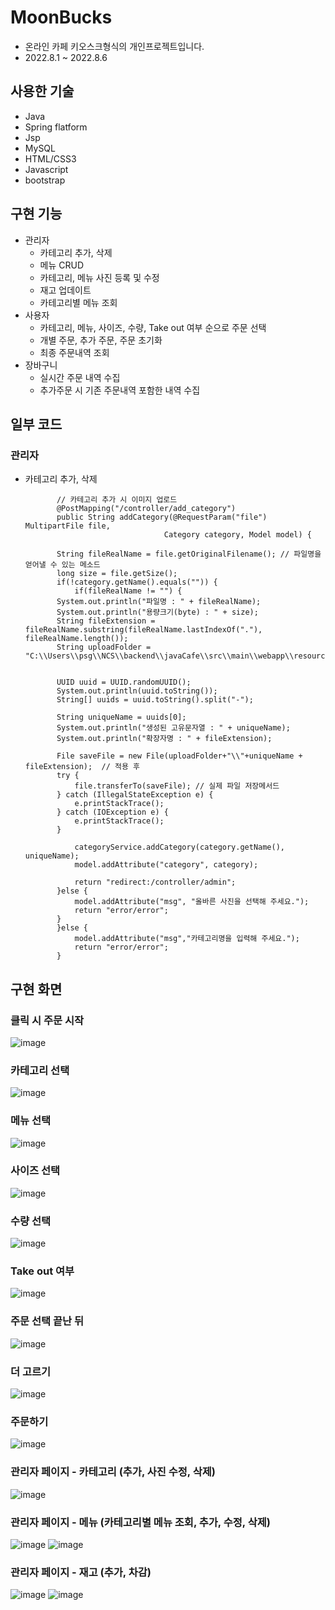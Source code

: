 # MoonBucks
 + 온라인 카페 키오스크형식의 개인프로젝트입니다.
 + 2022.8.1 ~ 2022.8.6
## 사용한 기술
+ Java
+ Spring flatform
+ Jsp
+ MySQL
+ HTML/CSS3
+ Javascript
+ bootstrap

## 구현 기능
+ 관리자
  + 카테고리 추가, 삭제
  + 메뉴 CRUD
  + 카테고리, 메뉴 사진 등록 및 수정
  + 재고 업데이트
  + 카테고리별 메뉴 조회
+ 사용자
  + 카테고리, 메뉴, 사이즈, 수량, Take out 여부 순으로 주문 선택
  + 개별 주문, 추가 주문, 주문 초기화
  + 최종 주문내역 조회
+ 장바구니
  + 실시간 주문 내역 수집
  + 추가주문 시 기존 주문내역 포함한 내역 수집
  
 ## 일부 코드
  ### 관리자
   + 카테고리 추가, 삭제
 
				// 카테고리 추가 시 이미지 업로드
				@PostMapping("/controller/add_category")
				public String addCategory(@RequestParam("file") MultipartFile file,
										Category category, Model model) {

				String fileRealName = file.getOriginalFilename(); // 파일명을 얻어낼 수 있는 메소드
				long size = file.getSize();
				if(!category.getName().equals("")) {
					if(fileRealName != "") {
				System.out.println("파일명 : " + fileRealName);
				System.out.println("용량크기(byte) : " + size);
				String fileExtension = fileRealName.substring(fileRealName.lastIndexOf("."), fileRealName.length());
				String uploadFolder = "C:\\Users\\psg\\NCS\\backend\\javaCafe\\src\\main\\webapp\\resources\\img\\category";


				UUID uuid = UUID.randomUUID();
				System.out.println(uuid.toString());
				String[] uuids = uuid.toString().split("-");

				String uniqueName = uuids[0];
				System.out.println("생성된 고유문자열 : " + uniqueName);
				System.out.println("확장자명 : " + fileExtension);

				File saveFile = new File(uploadFolder+"\\"+uniqueName + fileExtension);  // 적용 후
				try {
					file.transferTo(saveFile); // 실제 파일 저장메서드
				} catch (IllegalStateException e) {
					e.printStackTrace();
				} catch (IOException e) {
					e.printStackTrace();
				}
				
					categoryService.addCategory(category.getName(), uniqueName);
					model.addAttribute("category", category);
					
					return "redirect:/controller/admin";
				}else {
					model.addAttribute("msg", "올바른 사진을 선택해 주세요.");
					return "error/error";
				}
				}else {
					model.addAttribute("msg","카테고리명을 입력해 주세요.");
					return "error/error";
				}

## 구현 화면
  ### 클릭 시 주문 시작
  ![image](https://user-images.githubusercontent.com/103983349/184801519-c66bbb20-d026-4e54-a69a-274c91e31645.png)
  
  ### 카테고리 선택
  ![image](https://user-images.githubusercontent.com/103983349/184802269-08125871-bc71-412c-94e8-2874085e800f.png)

  ### 메뉴 선택
  ![image](https://user-images.githubusercontent.com/103983349/184802364-727b5bf9-9c0e-4295-8e4f-d201a47de58a.png)
  
  ### 사이즈 선택
  ![image](https://user-images.githubusercontent.com/103983349/184802401-2c237d6f-3daa-4780-a6ec-14b3a8b913da.png)

  ### 수량 선택
  ![image](https://user-images.githubusercontent.com/103983349/184803353-0e4c5515-9870-403b-a274-ebe926792ee4.png)
  
  ### Take out 여부
  ![image](https://user-images.githubusercontent.com/103983349/184803384-3b76f514-88db-4700-b78a-c7abb4bb5c3c.png)

  ### 주문 선택 끝난 뒤
  ![image](https://user-images.githubusercontent.com/103983349/184803434-655a8d56-f1aa-4989-acd6-b04c3617de22.png)
  
  ### 더 고르기
  ![image](https://user-images.githubusercontent.com/103983349/184803585-4dd265c5-269a-42ae-97cc-348ccf9a7e3c.png)

  ### 주문하기
  ![image](https://user-images.githubusercontent.com/103983349/184803644-052a3834-d3ae-4b29-86c5-2df2cc1de3da.png)

  ### 관리자 페이지 - 카테고리 (추가, 사진 수정, 삭제)
  ![image](https://user-images.githubusercontent.com/103983349/184803892-c8d2007f-6bad-4c01-a602-c33a986833d6.png)

  ### 관리자 페이지 - 메뉴 (카테고리별 메뉴 조회, 추가, 수정, 삭제)
  ![image](https://user-images.githubusercontent.com/103983349/184804045-919f45ef-6be2-478d-9e28-0264cc554a37.png)
  ![image](https://user-images.githubusercontent.com/103983349/184804058-a0a0d7f9-f7a4-4bab-b4bc-42405e1dcc96.png)
  
  ### 관리자 페이지 - 재고 (추가, 차감)
  ![image](https://user-images.githubusercontent.com/103983349/184804140-4fa39ba3-4f99-4635-989a-aaff3761b253.png)
  ![image](https://user-images.githubusercontent.com/103983349/184804932-69d4d4b7-be1c-46c6-baa8-7d41e9e43e2b.png)

 
  

  
